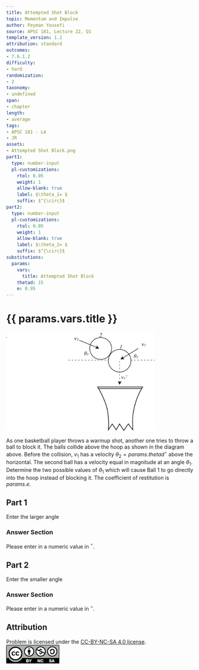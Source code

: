 ```yaml
---
title: Attempted Shot Block
topic: Momentum and Impulse
author: Peyman Yousefi
source: APSC 181, Lecture 22, Q1
template_version: 1.2
attribution: standard
outcomes:
- 7.6.1.2
difficulty:
- hard
randomization:
- 2
taxonomy:
- undefined
span:
- chapter
length:
- average
tags:
- APSC 181 - LA
- JR
assets:
- Attempted Shot Block.png
part1:
  type: number-input
  pl-customizations:
    rtol: 0.05
    weight: 1
    allow-blank: true
    label: $\theta_1= $
    suffix: $^{\circ}$
part2:
  type: number-input
  pl-customizations:
    rtol: 0.05
    weight: 1
    allow-blank: true
    label: $\theta_2= $
    suffix: $^{\circ}$
substitutions:
  params:
    vars:
      title: Attempted Shot Block
    thetad: 15
    e: 0.95
---
```

# {{ params.vars.title }}
<img src="Attempted Shot Block.png" width=400>

As one basketball player throws a warmup shot, another one tries to throw a ball to block it.
The balls collide above the hoop as shown in the diagram above.
Before the collision, $v_1$ has a velocity $\theta_2= {{params.thetad}}^\circ$ above the horizontal.
The second ball has a velocity equal in magnitude at an angle $\theta_1$.
Determine the two possible values of $\theta_1$ which will cause Ball 1 to go directly into the hoop instead of blocking it.
The coefficient of restitution is ${{params.e}}$.

## Part 1

Enter the larger angle

### Answer Section

Please enter in a numeric value in $^\circ$.

## Part 2

Enter the smaller angle

### Answer Section

Please enter in a numeric value in $^\circ$.

## Attribution

Problem is licensed under the [CC-BY-NC-SA 4.0 license](https://creativecommons.org/licenses/by-nc-sa/4.0/).<br> ![The Creative Commons 4.0 license requiring attribution-BY, non-commercial-NC, and share-alike-SA license.](https://raw.githubusercontent.com/firasm/bits/master/by-nc-sa.png)